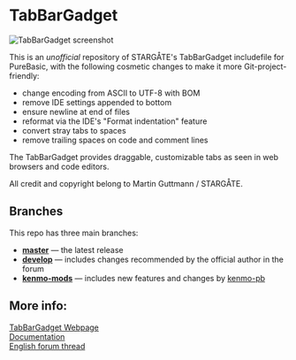 # TabBarGadget

![TabBarGadget screenshot](https://www.unionbytes.de/pictures/ScreenShot3.png)

This is an *unofficial* repository of STARGÅTE's TabBarGadget includefile for PureBasic, with the following cosmetic changes to make it more Git-project-friendly:

- change encoding from ASCII to UTF-8 with BOM
- remove IDE settings appended to bottom
- ensure newline at end of files
- reformat via the IDE's "Format indentation" feature
- convert stray tabs to spaces
- remove trailing spaces on code and comment lines

The TabBarGadget provides draggable, customizable tabs as seen in web browsers and code editors.

All credit and copyright belong to Martin Guttmann / STARGÅTE.

## Branches

This repo has three main branches:

- **[master](https://github.com/kenmo-pb/TabBarGadget/tree/master)** — the latest release
- **[develop](https://github.com/kenmo-pb/TabBarGadget/tree/develop)** — includes changes recommended by the official author in the forum
- **[kenmo-mods](https://github.com/kenmo-pb/TabBarGadget/tree/kenmo-mods)** — includes new features and changes by [kenmo-pb](https://github.com/kenmo-pb)

## More info:  
[TabBarGadget Webpage](https://www.unionbytes.de/includes/tabbargadget/)  
[Documentation](http://help.unionbytes.de/tbg/)  
[English forum thread](https://www.purebasic.fr/english/viewtopic.php?f=12&t=47588)  

